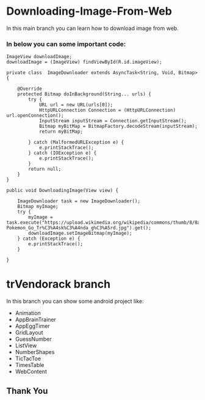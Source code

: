 # Downloading-Image-From-Web 
 In this main branch you can learn how to download image from web.

 ### In below you can some important code:
 
    ImageView downloadImage;
    downloadImage = (ImageView) findViewById(R.id.imageView);
    
    private class  ImageDownloader extends AsyncTask<String, Void, Bitmap>{

        @Override
        protected Bitmap doInBackground(String... urls) {
            try {
                URL url = new URL(urls[0]);
                HttpURLConnection Connection = (HttpURLConnection) url.openConnection();
                InputStream inputStream = Connection.getInputStream();
                Bitmap myBitMap = BitmapFactory.decodeStream(inputStream);
                return myBitMap;

            } catch (MalformedURLException e) {
                e.printStackTrace();
            } catch (IOException e) {
                e.printStackTrace();
            }
            return null;
        }
    }

    public void DownloadingImage(View view) {

        ImageDownloader task = new ImageDownloader();
        Bitmap myImage;
        try {
            myImage = task.execute("https://upload.wikimedia.org/wikipedia/commons/thumb/8/8a/Pokemon_Go_Tr%C3%A4sk%C3%A4nda_g%C3%A5rd.jpg/1200px-Pokemon_Go_Tr%C3%A4sk%C3%A4nda_g%C3%A5rd.jpg").get();
            downloadImage.setImageBitmap(myImage);
        } catch (Exception e) {
            e.printStackTrace();
        }

    }
    
    
# trVendorack branch
  In this branch you can show some android project like:
  + Animation
  + AppBrainTrainer
  + AppEggTimer
  + GridLayout
  + GuessNumber
  + ListView
  + NumberShapes
  + TicTacToe
  + TimesTable
  + WebContent
  
  
## Thank You
